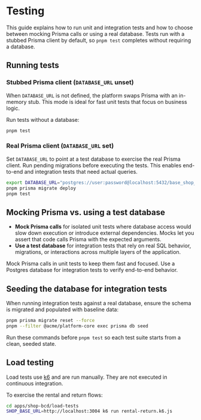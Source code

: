# Testing

This guide explains how to run unit and integration tests and how to choose between mocking Prisma calls or using a real database. Tests run with a stubbed Prisma client by default, so `pnpm test` completes without requiring a database.

## Running tests

### Stubbed Prisma client (`DATABASE_URL` unset)

When `DATABASE_URL` is not defined, the platform swaps Prisma with an in-memory stub. This mode is ideal for fast unit tests that focus on business logic.

Run tests without a database:

```bash
pnpm test
```

### Real Prisma client (`DATABASE_URL` set)

Set `DATABASE_URL` to point at a test database to exercise the real Prisma client. Run pending migrations before executing the tests. This enables end-to-end and integration tests that need actual queries.

```bash
export DATABASE_URL="postgres://user:password@localhost:5432/base_shop_test"
pnpm prisma migrate deploy
pnpm test
```

## Mocking Prisma vs. using a test database

- **Mock Prisma calls** for isolated unit tests where database access would slow down execution or introduce external dependencies. Mocks let you assert that code calls Prisma with the expected arguments.
- **Use a test database** for integration tests that rely on real SQL behavior, migrations, or interactions across multiple layers of the application.

Mock Prisma calls in unit tests to keep them fast and focused. Use a Postgres database for integration tests to verify end-to-end behavior.

## Seeding the database for integration tests

When running integration tests against a real database, ensure the schema is migrated and populated with baseline data:

```bash
pnpm prisma migrate reset --force
pnpm --filter @acme/platform-core exec prisma db seed
```

Run these commands before `pnpm test` so each test suite starts from a clean, seeded state.

## Load testing

Load tests use [k6](https://k6.io) and are run manually. They are not executed in continuous integration.

To exercise the rental and return flows:

```bash
cd apps/shop-bcd/load-tests
SHOP_BASE_URL=http://localhost:3004 k6 run rental-return.k6.js
```
